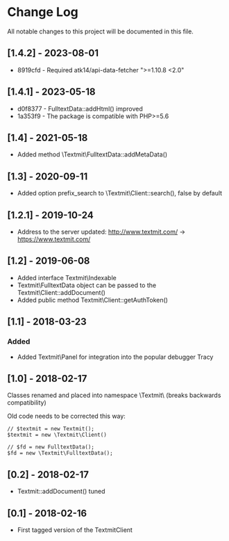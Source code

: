 Change Log
==========

All notable changes to this project will be documented in this file.

[1.4.2] - 2023-08-01
--------------------

* 8919cfd - Required atk14/api-data-fetcher ">=1.10.8 <2.0"

[1.4.1] - 2023-05-18
--------------------

* d0f8377 - FulltextData::addHtml() improved
* 1a353f9 - The package is compatible with PHP>=5.6

[1.4] - 2021-05-18
------------------

- Added method \Textmit\FulltextData::addMetaData() 

[1.3] - 2020-09-11
------------------

- Added option prefix_search to \Textmit\Client::search(), false by default

[1.2.1] - 2019-10-24
--------------------

- Address to the server updated: http://www.textmit.com/ -> https://www.textmit.com/

[1.2] - 2019-06-08
------------------

- Added interface Textmit\Indexable
- Textmit\FulltextData object can be passed to the Textmit\Client::addDocument()
- Added public method Textmit\Client::getAuthToken()

[1.1] - 2018-03-23
------------------

### Added
- Added Textmit\Panel for integration into the popular debugger Tracy

[1.0] - 2018-02-17
------------------

Classes renamed and placed into namespace \Textmit\ (breaks backwards compatibility)

Old code needs to be corrected this way:

    // $textmit = new Textmit();
    $textmit = new \Textmit\Client()

    // $fd = new FulltextData();
    $fd = new \Textmit\FulltextData();

[0.2] - 2018-02-17
------------------

- Textmit::addDocument() tuned

[0.1] - 2018-02-16
------------------

- First tagged version of the TextmitClient
